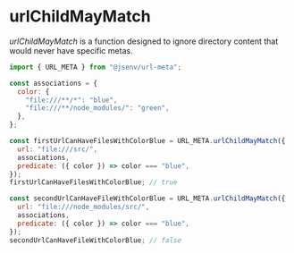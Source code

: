 # urlChildMayMatch

_urlChildMayMatch_ is a function designed to ignore directory content that would never have specific metas.

```js
import { URL_META } from "@jsenv/url-meta";

const associations = {
  color: {
    "file:///**/*": "blue",
    "file:///**/node_modules/": "green",
  },
};

const firstUrlCanHaveFilesWithColorBlue = URL_META.urlChildMayMatch({
  url: "file:///src/",
  associations,
  predicate: ({ color }) => color === "blue",
});
firstUrlCanHaveFilesWithColorBlue; // true

const secondUrlCanHaveFileWithColorBlue = URL_META.urlChildMayMatch({
  url: "file:///node_modules/src/",
  associations,
  predicate: ({ color }) => color === "blue",
});
secondUrlCanHaveFileWithColorBlue; // false
```
